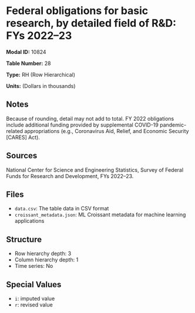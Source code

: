 # Federal obligations for basic research, by detailed field of R&D: FYs 2022&#8211;23

**Modal ID:** 10824

**Table Number:** 28

**Type:** RH (Row Hierarchical)

**Units:** (Dollars in thousands)

## Notes

Because of rounding, detail may not add to total. FY 2022 obligations include additional funding provided by supplemental COVID-19 pandemic-related appropriations (e.g., Coronavirus Aid, Relief, and Economic Security [CARES] Act).

## Sources

National Center for Science and Engineering Statistics, Survey of Federal Funds for Research and Development, FYs 2022–23.

## Files

- `data.csv`: The table data in CSV format
- `croissant_metadata.json`: ML Croissant metadata for machine learning applications

## Structure

- Row hierarchy depth: 3
- Column hierarchy depth: 1
- Time series: No

## Special Values

- `i`: imputed value
- `r`: revised value
